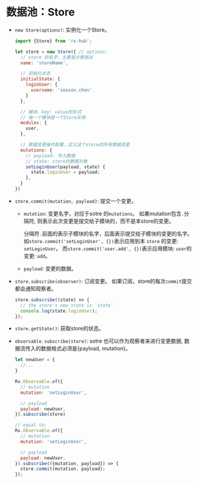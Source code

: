 # 数据池：Store

- `new Store(options)`: 实例化一个Store。

  ```js
  import {Store} from 'rx-hub';

  let store = new Store({ // options:
    // store 的名字，主要是方便调试
    name: 'storeName',

    // 初始化状态
    initialState: {
      loginUser: {
        username: 'season.chen'
      }
    },

    // 模块，key: value的形式
    // 每一个模块是一个Store实例
    modules: {
      user,
    },

    // 数据变更操作配置，定义这个store的所有数据变更
    mutations: {
      // payload: 传入数据
      // state: store的数据对象
      setLoginUser(payload, state) {
        state.loginUser = payload;
      },
    }
  })
  ```

- `store.commit(mutation, payload)`: 提交一个变更。

  - `mutation`: 变更名字，对应于sotre 的`mutations`。 如果mutation包含`.`分隔符, 则表示此次变更是提交给子模块的，而不是本store的变更。

    分隔符`.`前面的表示子模块的名字，后面表示提交给子模块的变更的名字。 如`store.commit('setLoginUser', {})`表示应用到本 `store` 的变更: `setLoginUser`。 而`store.commit('user.add', {})`表示应用模块: `user`的变更: `add`。

  - `payload`: 变更的数据。

- `store.subscribe(observer)`: 订阅变更。 如果订阅，store的每次`commit`提交都会通知观察者。

  ```js
  store.subscribe((state) => {
    // the store's new state is `state`
    console.log(state.loginUser);
  });
  ```

- `store.getState()`: 获取store的状态。

- `observable.subscribe(store)`: sotre 也可以作为观察者来进行变更数据, 数据流传入的数据格式必须是{payload, mutation}。

  ```js
  let newUser = {
    //...
  }

  Rx.Observable.of({
    // mutation
    mutation: 'setLoginUser',

    // payload
    payload: newUser,
  }).subscribe(store)

  // equal to:
  Rx.Observable.of({
    // mutation
    mutation: 'setLoginUser',

    // payload
    payload: newUser,
  }).subscribe(({mutation, payload}) => {
    store.commit(mutation, payload);
  });
  ```
